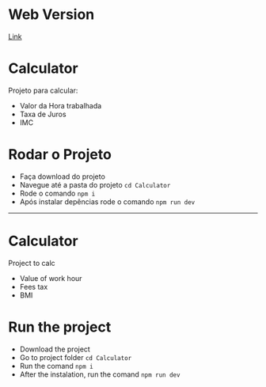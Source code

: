 # Web Version
[Link](https://calculator-thunderbeetle.vercel.app/)

# Calculator

Projeto para calcular:
- Valor da Hora trabalhada
- Taxa de Juros
- IMC

# Rodar o Projeto

- Faça download do projeto
- Navegue até a pasta do projeto `cd Calculator`
- Rode o comando `npm i`
- Após instalar depências rode o comando `npm run dev`

---

# Calculator
Project to calc
- Value of work hour
- Fees tax
- BMI

# Run the project
- Download the project
- Go to project folder `cd Calculator`
- Run the comand `npm i`
- After the instalation, run the comand `npm run dev`
